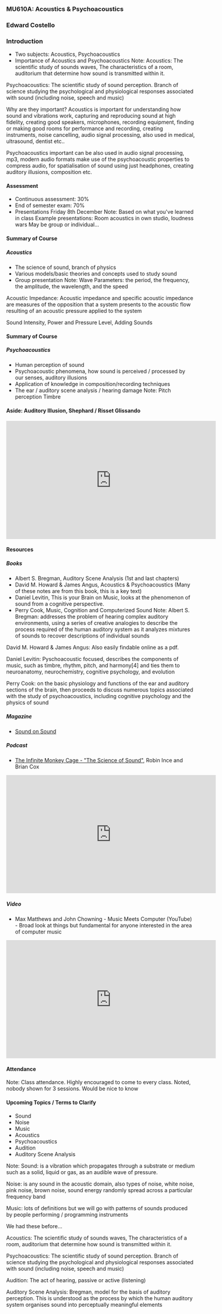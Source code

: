 ### MU610A: Acoustics & Psychoacoustics
### Edward Costello



### Introduction

- Two subjects: Acoustics, Psychoacoustics
- Importance of Acoustics and Psychoacoustics
Note:
Acoustics: The scientific study of sounds waves,
The characteristics of a room, auditorium that determine how sound is transmitted within it.

Psychoacoustics: The scientific study of sound perception. Branch of science studying the psychological and physiological responses associated with sound (including noise, speech and music)

Why are they important?
Acoustics is important for understanding how sound and vibrations work, capturing and reproducing sound at high fidelity, creating good speakers, microphones, recording equipment, finding or making good rooms for performance and recording, creating instruments, noise cancelling, audio signal processing, also used in medical, ultrasound, dentist etc..

Psychoacoustics important can be also used in audio signal processing, mp3, modern audio formats make use of the psychoacoustic properties to compress audio, for spatialisation of sound using just headphones, creating auditory illusions, composition etc.



#### Assessment

- Continuous assessment: 30%
- End of semester exam: 70%
- Presentations Friday 8th December
Note:
Based on what you've learned in class
Example presentations: Room acoustics in own studio, loudness wars
May be group or individual...



#### Summary of Course

##### Acoustics
- The science of sound, branch of physics
- Various models/basic theories and concepts used to study sound
- Group presentation
Note:
Wave Parameters: the period, the frequency, the amplitude, the wavelength, and the speed

Acoustic Impedance: Acoustic impedance and specific acoustic impedance are measures of the opposition that a system presents to the acoustic flow resulting of an acoustic pressure applied to the system

Sound Intensity, Power and Pressure Level, Adding Sounds



#### Summary of Course

##### Psychoacoustics
- Human perception of sound
- Psychoacoustic phenomena, how sound is perceived / processed by our senses, auditory illusions
- Application of knowledge in composition/recording techniques
- The ear / auditory scene analysis / hearing damage
Note:
Pitch perception
Timbre



#### Aside: Auditory Illusion, Shephard / Risset Glissando

<iframe width="560" height="315" src="https://www.youtube.com/embed/LVWTQcZbLgY" frameborder="0" allowfullscreen></iframe>



#### Resources

##### Books
- Albert S. Bregman, Auditory Scene Analysis (1st and last chapters)
- David M. Howard & James Angus, Acoustics & Psychoacoustics (Many of these notes are from this book, this is a key text)
- Daniel Levitin, This is your Brain on Music, looks at the phenomenon of sound from a cognitive perspective.
- Perry Cook, Music, Cognition and Computerized Sound
Note:
Albert S. Bregman: addresses the problem of hearing complex auditory environments, using a series of creative analogies to describe the process required of the human auditory system as it analyzes mixtures of sounds to recover descriptions of individual sounds

David M. Howard & James Angus: Also easily findable online as a pdf.

Daniel Levitin: Pyschoacoustic focused, describes the components of music, such as timbre, rhythm, pitch, and harmony[4] and ties them to neuroanatomy, neurochemistry, cognitive psychology, and evolution

Perry Cook: on the basic physiology and functions of the ear and auditory sections of the brain, then proceeds to discuss numerous topics associated with the study of psychoacoustics, including cognitive psychology and the physics of sound



##### Magazine

- [Sound on Sound](https://www.soundonsound.com/)

##### Podcast

- [The Infinite Monkey Cage - "The Science of Sound"](http://www.bbc.co.uk/programmes/b0183tlt), Robin Ince and Brian Cox

<iframe width="560" height="315" src="https://www.youtube.com/embed/G1YqSoXoxCc" frameborder="0" allowfullscreen></iframe>



##### Video

- Max Matthews and John Chowning - Music Meets Computer (YouTube) - Broad look at things but fundamental for anyone interested in the area of computer music

<iframe width="560" height="315" src="https://www.youtube.com/embed/Hloic1oBfug" frameborder="0" allowfullscreen></iframe>



#### Attendance
Note:
Class attendance. Highly encouraged to come to every class.
Noted, nobody shown for 3 sessions. Would be nice to know



#### Upcoming Topics / Terms to Clarify

- Sound
- Noise
- Music
- Acoustics
- Psychoacoustics
- Audition
- Auditory Scene Analysis

Note:
Sound: is a vibration which propagates through a substrate or medium such as a solid, liquid or gas, as an audible wave of pressure.

Noise: is any sound in the acoustic domain, also types of noise, white noise, pink noise, brown noise, sound energy randomly spread across a particular frequency band

Music: lots of definitions but we will go with patterns of sounds produced by people performing / programming instruments

We had these before...

Acoustics: The scientific study of sounds waves,
The characteristics of a room, auditorium that determine how sound is transmitted within it.

Psychoacoustics: The scientific study of sound perception. Branch of science studying the psychological and physiological responses associated with sound (including noise, speech and music)

Audition: The act of hearing, passive or active (listening)

Auditory Scene Analysis: Bregman, model for the basis of auditory perception. This is understood as the process by which the human auditory system organises sound into perceptually meaningful elements
